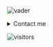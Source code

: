 ![vader](https://i.imgur.com/Fb20ySW.png)

<details><summary>Contact me</summary>
<p>

[🌐 Website](https://emirkabal.com) <br>
[📫 Mail](mailto:ekabal@datafex.com.tr) <br>
[🦜 Twitter](https://twitter.com/emirkabal) </p>
</details>

![visitors](https://visitor-badge.laobi.icu/badge?page_id=emirkabal.emirkabal)
